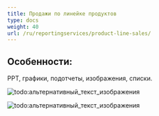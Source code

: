 ```yaml
---
title: Продажи по линейке продуктов
type: docs
weight: 40
url: /ru/reportingservices/product-line-sales/
---
```


## **Особенности:**
PPT, графики, подотчеты, изображения, списки.

![todo:альтернативный_текст_изображения](product-line-sales_1.png)

![todo:альтернативный_текст_изображения](product-line-sales_2.png)